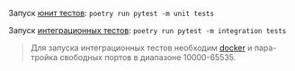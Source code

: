 Запуск [юнит тестов](tests/unit_tests): `poetry run pytest -m unit tests`

Запуск [интеграционных тестов](tests/integration_tests): `poetry run pytest -m integration tests`

> Для запуска интеграционных тестов необходим [docker](#docker) и пара-тройка свободных портов в диапазоне 10000-65535.
